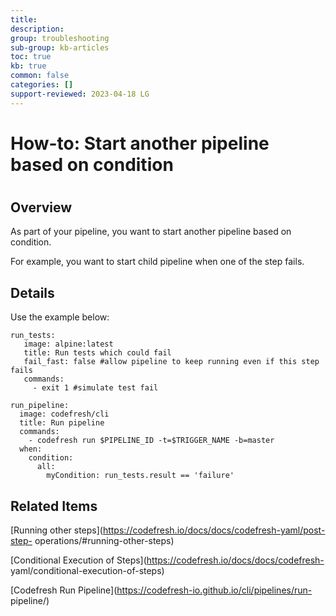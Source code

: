 ```yaml
---
title: 
description: 
group: troubleshooting
sub-group: kb-articles
toc: true
kb: true
common: false
categories: []
support-reviewed: 2023-04-18 LG
---
```


# How-to: Start another pipeline based on condition

#

## Overview

As part of your pipeline, you want to start another pipeline based on
condition.

For example, you want to start child pipeline when one of the step fails.

## Details

Use the example below:

    
    
    run_tests:
       image: alpine:latest
       title: Run tests which could fail
       fail_fast: false #allow pipeline to keep running even if this step fails 
       commands:
         - exit 1 #simulate test fail
    
    run_pipeline:
      image: codefresh/cli
      title: Run pipeline
      commands:
        - codefresh run $PIPELINE_ID -t=$TRIGGER_NAME -b=master
      when:
        condition:
          all:
            myCondition: run_tests.result == 'failure'
    

## Related Items

[Running other steps](https://codefresh.io/docs/docs/codefresh-yaml/post-step-
operations/#running-other-steps)

[Conditional Execution of Steps](https://codefresh.io/docs/docs/codefresh-
yaml/conditional-execution-of-steps)

[Codefresh Run Pipeline](https://codefresh-io.github.io/cli/pipelines/run-
pipeline/)

